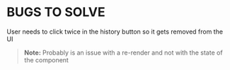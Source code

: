 # BUGS TO SOLVE

User needs to click twice in the history button so it gets removed from the UI
> **Note:** Probably is an issue with a re-render and not with the state of the component 
